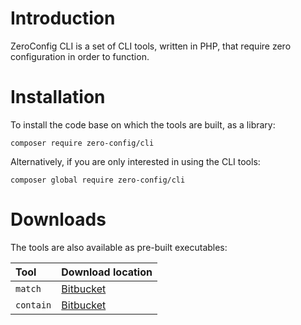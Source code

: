 # Introduction

ZeroConfig CLI is a set of CLI tools, written in PHP, that require zero
configuration in order to function.

# Installation

To install the code base on which the tools are built, as a library:

```
composer require zero-config/cli
```

Alternatively, if you are only interested in using the CLI tools:

```
composer global require zero-config/cli
```

# Downloads

The tools are also available as pre-built executables:

| Tool      | Download location                                                   |
|:----------|:--------------------------------------------------------------------|
| `match`   | [Bitbucket](https://bitbucket.org/zeroconfig/cli/downloads/match)   |
| `contain` | [Bitbucket](https://bitbucket.org/zeroconfig/cli/downloads/contain) |

